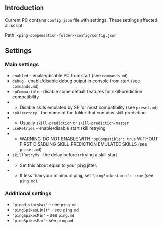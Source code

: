 ## Introduction

Current PC contains `config.json` file with settings. These settings affected all script.

Path: `<ping-compensation-folder>/config/config.json`

## Settings

### Main settings
* `enabled` - enable/disable PC from start (see `commands.md`)
* `debug` - enable/disable debug output in console from start (see `commands.md`)
* `spCompatible` - disable some default features for skill-prediction compatibility
* * Disable skills emulated by SP for most compatibility (see `preset.md`)
* `spDirectory` - the name of the folder that contains skill-prediction
* * Usually `skill-prediction` or `skill-prediction-master`
* `useRetries` - enable/disable start skill retrying
* * WARNING: DO NOT ENABLE WITH `"spCompatible": true` WITHOUT FIRST DISABLING SKILL-PREDICTION EMULATED SKILLS (see `preset.md`)
* `skillRetryMs` - the delay before retrying a skill start 
* * Set this about equal to your ping jitter.
* * If less than your minimum ping, set `"pingSpikesLimit": true` (see `ping.md`).

### Additional settings
*	`"pingHistoryMax"` - see `ping.md`
*	`"pingSpikesLimit"` - see `ping.md`
*	`"pingSpikesMin"` - see `ping.md`
*	`"pingSpikesMax"`- see `ping.md`
